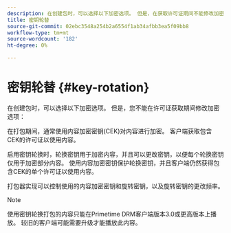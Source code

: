 ```yaml
---
description: 在创建包时，可以选择以下加密选项。 但是，在获取许可证期间不能修改加密选项
title: 密钥轮替
source-git-commit: 02ebc3548a254b2a6554f1ab34afbb3ea5f09bb8
workflow-type: tm+mt
source-wordcount: '182'
ht-degree: 0%

---
```


# 密钥轮替 {#key-rotation}

在创建包时，可以选择以下加密选项。 但是，您不能在许可证获取期间修改加密选项：

在打包期间，通常使用内容加密密钥(CEK)对内容进行加密。 客户端获取包含CEK的许可证以使用内容。

启用密钥轮换时，轮换密钥用于加密内容，并且可以更改密钥，以便每个轮换密钥仅用于加密部分内容。 使用内容加密密钥保护轮换密钥，并且客户端仍然获得包含CEK的单个许可证以使用内容。

打包器实现可以控制使用的内容加密密钥和旋转密钥，以及旋转密钥的更改频率。

>[!NOTE]
>
>使用密钥轮换打包的内容只能在Primetime DRM客户端版本3.0或更高版本上播放。 较旧的客户端可能需要升级才能播放此内容。
